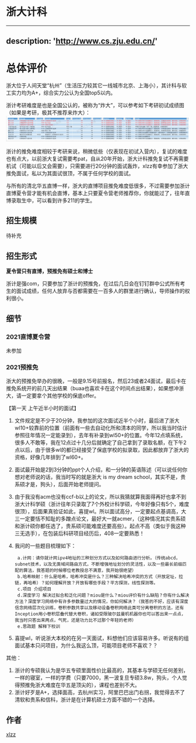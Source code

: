 # 浙大计科

---
description: 'http://www.cs.zju.edu.cn/'
---

# 总体评价

浙大位于人间天堂“杭州”（生活压力较其它一线城市北京、上海小），其计科与软工实力均为A+，综合实力公认为全国top5以内。

浙计考研难度是也是全国公认的，被称为“炸大”，可以参考如下考研初试成绩图（如果是考研，极其不推荐来炸大）：![近几年浙大考研难度](../.gitbook/assets/浙大考研难度.png)


浙计的推免难度相较于考研来说，稍微低些（仅表现在初试入营内），复试的难度也有点大，以前浙大复试需要考pat，自从20年开始，浙大计科推免复试不再需要机试（可能以后又会需要），只需要进行20分钟的面试轰炸，xlzz有幸参加了浙大推免面试，私以为其面试很顶，不属于任何学校的面试。

与所有的清北华五直博一样，浙大的直博项目推免难度低很多，不过需要参加浙计直博夏令营才能有机会直博，基本上只要夏令营老师推荐你，你就能过了，往年直博录取生中，可以看到许多211的学生。


## 招生规模
待补充
## 招生形式

**夏令营只有直博，预推免有硕士和博士**

浙计是强com，只要参加了浙计的预推免，在过后几日会在钉钉群中公式所有考生的面试成绩，任何人放弃与否都需要在一百多人的群里进行确认，导师操作的权利很小。

## 细节

### 2021直博夏令营

未参加

### 2021预推免

浙大的预推免举办的很晚，一般是9.15号前报名，然后23或者24面试，最后卡在推免系统开的前几天出结果（buaa也喜欢卡在这个时间点出结果），如果想冲浙大，请一定要拿个其他学校的保底offer。

【第一天 上午近半小时的面试】  
1. 文件规定是不少于20分钟，我参加的这次面试近半个小时，最后进了浙大wl10+较靠前的位置（前面有一些去自动化所和清本的同学，所以我当时估计参照往年情况一定能录到），去年有补录到wl50+的位置。今年12点填系统，很多人不敢等，我在12点过十几分后就确定了自己拿到了录取名额，在下午2点以后，由于很多wl的都已经接受了保底学校的拟录取，因此都放弃了浙大的资格，好像几年排到了wl60+。
2. 面试最开始是2到3分钟的ppt个人介绍，和一分钟的英语陈述（可以说任何你想对老师说的话，我当时写的就是浙大 is my dream school，其实不是，贵系硕才是，狗头），后面开始老师提问。
3. 由于我没有acm也没有ccf-b以上的论文，所以我猜就算我面得再好也拿不到浙大计科学硕（浙计往年只录取了7个外校计科学硕，今年好像只有5个，难度很顶），后面果真验证如此，喜提wl。所以面试高分，一定要起点基调高，大三一定要恬不知耻的多蹭点论文，最好大一就acmer，（这种情况其实贵系硕和浙计硕你都任选了，贵系硕可能难度还要高些）。起点不高（类似于我这种三无选手），在包装后科研项目经历后，408一定要熟悉！
4. 我问的一些题目梳理如下：
        
        a.计网：请你就计网ipv4地址的三种划分方式以及如何路由进行分析。（传统abcd，subnet技术，以及无类域间路由方式，不断增强地址划分的灵活性，以及一些最长前缀匹配的算法，我答题的时候哪位老教授总不满意，我开始很绝望）
        b.哈希映射：什么是哈希，哈希冲突是什么？三种解决哈希冲突的方式（开放定址，拉链，再哈希）？如何理解开放？开放有哪些手段？平方探测，线性探测等。
        c.项目 介绍项目
        d.深度学习 解决过拟合和泛化问题？miou是什么？miou评价有什么缺陷？你有什么解决方法？深度学习网络中有许多参数量过大的情况，你如何解决？（我答的不好，应该有深度信念网络层次化训练，卷积参数共享以及移动设备卷积网络此类可分离卷积的方法，还有Inception用小卷积层叠代替大卷积，诸如受限玻尔兹曼机机器你也可以答出来一点点，我当时只答出来两点，气死，还是功力比不过那个年轻的老师）
        e.思政题 解释下校训
5. 喜提wl，听说浙大本校的在另一天面试，料想他们应该容易许多。听说有的组面试基本只问项目，为什么我这么顶，可能项目老师不喜欢？？
   
其他：  
1. 浙计的专硕我认为是华五专硕里面性价比最高的，其基本与学硕无任何差别，一样的寝室，一样的学费（只要7000，黑一波复旦专硕3.8w，狗头，个人觉得预推免浙大难度在华五是顶尖的），课程也差别不大。
2. 浙计好歹是A+，选择面高，去杭州实习，阿里巴巴出门右拐，我觉得去不了清软和贵系和信科，浙计是在计算机硕士方面不错的一个选择。

## 作者

[xlzz]( [来无影去无踪](./zuo-zhe-lian-xi-fang-shi.md))
